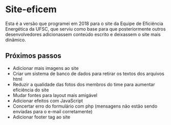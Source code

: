 # Site-eficem
Esta é a versão que programei em 2018 para o site da Equipe de Eficiência Energética da UFSC, que serviu como base para que posteriormente outros desenvolvedores adicionassem conteúdo escrito e deixassem o site mais dinâmico.

<h2>Próximos passos</h2>
<ul>
<li>Adicionar mais imagens ao site </li>
  
<li>Criar um sistema de banco de dados para retirar os textos dos arquivos html</li>

<li>Reduzir a qualidade das fotos dos membros do time para aumentar eficiência do site</li>

<li>Mudar fontes para layout mais amigável</li>

<li>Adicionar efeitos com JavaScript</li>

<li>Concertar erro do formulário com php (mensagens não estão sendo enviadas para o e-mail corretamente)</li>

<li>Adicionar footer tag ao site</li>

</ul>
